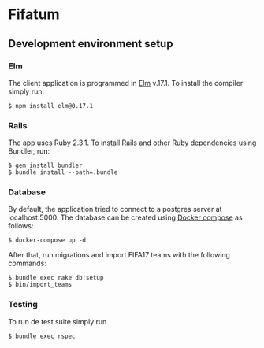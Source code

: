 # Fifatum

## Development environment setup

### Elm

The client application is programmed in [Elm](http://elm-lang.org/) v.17.1. To install the compiler simply run:

```
$ npm install elm@0.17.1
```

### Rails

The app uses Ruby 2.3.1. To install Rails and other Ruby dependencies using Bundler, run:

```
$ gem install bundler
$ bundle install --path=.bundle
```

### Database

By default, the application tried to connect to a postgres server at localhost:5000. The database can be created using [Docker compose](https://docs.docker.com/compose/) as follows:

```
$ docker-compose up -d
```

After that, run migrations and import FIFA17 teams with the following commands:

```
$ bundle exec rake db:setup
$ bin/import_teams
```

### Testing

To run de test suite simply run

```
$ bundle exec rspec
```
